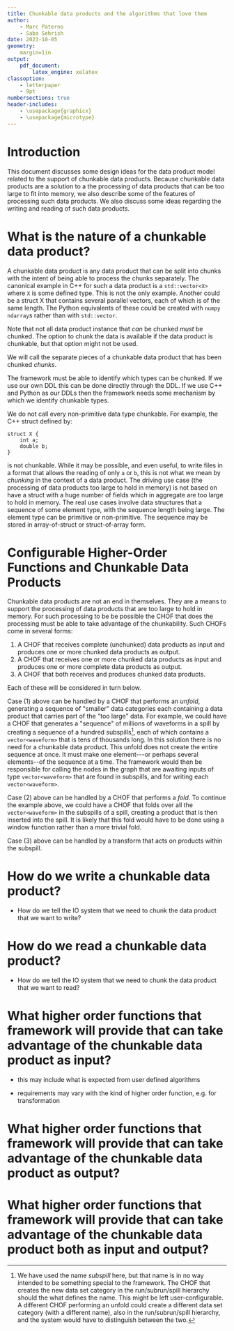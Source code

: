 ```yaml
---
title: Chunkable data products and the algorithms that love them
author:
    - Marc Paterno
    - Saba Sehrish
date: 2023-10-05
geometry:
    margin=1in
output:
    pdf_document:
        latex_engine: xelatex
classoption:
    - letterpaper
    - 9pt
numbersections: true
header-includes:
    - \usepackage{graphicx}
    - \usepackage{microtype}
---
```


# Introduction

This document discusses some design ideas for the data product model related to the support of chunkable data products.
Because chunkable data products are a solution to a the processing of data products that can be too large to fit into memory, we also describe some of the features of processing such data products.
We also discuss some ideas regarding the writing and reading of such data products.


# What is the nature of a chunkable data product?

A chunkable data product is any data product that can be split into chunks with the intent of being able to process the chunks separately.
The canonical example in C++ for such a data product is a `std::vector<X>` where `X` is some defined type.
This is not the only example.
Another could be a struct X that contains several parallel vectors, each of which is of the same length.
The Python equivalents of these could be created with `numpy` `ndarray`s rather than with `std::vector`.

Note that not all data product instance that *can* be chunked *must* be chunked.
The option to chunk the data is available if the data product is chunkable, but that option might not be used.

We will call the separate pieces of a chunkable data product that has been chunked *chunks*.

The framework must be able to identify which types can be chunked.
If we use our own DDL this can be done directly through the DDL.
If we use C++ and Python as our DDLs then the framework needs some mechanism by which we identify chunkable types.

We do not call every non-primitive data type chunkable.
For example, the C++ struct defined by:


```
struct X {
    int a;
    double b;
}
```

is not chunkable.
While it may be possible, and even useful, to write files in a format that allows the reading of only `a` or `b`, this is not what we mean by *chunking* in the context of a data product.
The driving use case (the processing of data products too large to hold in memory) is not based on have a struct with a huge number of fields which in aggregate are too large to hold in memory.
The real use cases involve data structures that a sequence of some element type, with the sequence length being large.
The element type can be primitive or non-primitive.
The sequence may be stored in array-of-struct or struct-of-array form.

# Configurable Higher-Order Functions and Chunkable Data Products

Chunkable data products are not an end in themselves.
They are a means to support the processing of data products that are too large to hold in memory.
For such processing to be be possible the CHOF that does the processing must be able to take advantage of the chunkability.
Such CHOFs come in several forms:

1. A CHOF that receives complete (unchunked) data products as input and produces one or more chunked data products as output.
2. A CHOF that receives one or more chunked data products as input and produces one or more complete data products as output.
3. A CHOF that both receives and produces chunked data products.

Each of these will be considered in turn below.

Case (1) above can be handled by a CHOF that performs an *unfold*, generating a sequence of "smaller" data categories each containing a data product that carries part of the "too large" data.
For example, we could have a CHOF that generates a "sequence" of millions of waveforms in a spill by creating a sequence of a hundred subspills[^subspill], each of which contains a `vector<waveform>` that is tens of thousands long.
In this solution there is no need for a chunkable data product.
This unfold does not create the entire sequence at once.
It must make one element---or perhaps several elements--of the sequence at a time.
The framework would then be responsible for calling the nodes in the graph that are awaiting inputs of type `vector<waveform>` that are found in subspills, and for writing each `vector<waveform>`.

[^subspill]: We have used the name *subspill* here, but that name is in no way intended to be something special to the framework.
             The CHOF that creates the new data set category in the run/subrun/spill hierarchy should the what defines the name.
	     This might be left user-configurable.
	     A different CHOF performing an unfold could create a different data set category (with a different name), also in the run/subrun/spill hierarchy, and the system would have to distinguish between the two.

Case (2) above can be handled by a CHOF that performs a *fold*.
To continue the example above, we could have a CHOF that folds over all the `vector<waveform>` in the subspills of a spill, creating a product that is then inserted into the spill.
It is likely that this fold would have to be done using a window function rather than a more trivial fold.

Case (3) above can be handled by a transform that acts on products within the subspill.


# How do we write a chunkable data product?




* How do we tell the IO system that we need to chunk the data product that we want to write?

# How do we read a chunkable data product?

* How do we tell the IO system that we need to chunk the data product that we want to read?


# What higher order functions that framework will provide that can take advantage of the chunkable data product as input?

* this may include what is expected from user defined algorithms

* requirements may vary with the kind of higher order function, e.g. for transformation

# What higher order functions that framework will provide that can take advantage of the chunkable data product as output?


# What higher order functions that framework will provide that can take advantage of the chunkable data product both as input and output?
